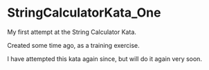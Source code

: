 # StringCalculatorKata_One
My first attempt at the String Calculator Kata.

Created some time ago, as a training exercise.

I have attempted this kata again since, but will do it again very soon.